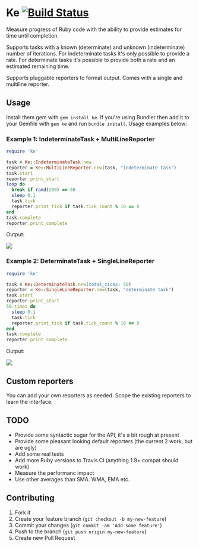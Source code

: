 # Ke [![Build Status](https://travis-ci.org/mkdynamic/ke.png)](https://travis-ci.org/mkdynamic/ke)

Measure progress of Ruby code with the ability to provide estimates for time until completion.

Supports tasks with a known (determinate) and unknown (indeterminate) number of iterations. For indeterminate tasks it's only possible to provide a rate. For determinate tasks it's possible to provide both a rate and an estimated remaining time.

Supports pluggable reporters to format output. Comes with a single and multiline reporter.

## Usage

Install them gem with `gem install ke`. If you're using Bundler then add it to your Gemfile with `gem ke` and run `bundle install`. Usage examples below:

### Example 1: IndeterminateTask + MultiLineReporter

```ruby
require 'ke'

task = Ke::IndeterminateTask.new
reporter = Ke::MultiLineReporter.new(task, "indeterminate task")
task.start
reporter.print_start
loop do
  break if rand(200) == 50
  sleep 0.1
  task.tick
  reporter.print_tick if task.tick_count % 10 == 0
end
task.complete
reporter.print_complete
```

Output:

![](http://cl.ly/image/3m133Z060y08/content.png)

### Example 2: DeterminateTask + SingleLineReporter

```ruby
require 'ke'

task = Ke::DeterminateTask.new(total_ticks: 50)
reporter = Ke::SingleLineReporter.new(task, "determinate task")
task.start
reporter.print_start
50.times do
  sleep 0.1
  task.tick
  reporter.print_tick if task.tick_count % 10 == 0
end
task.complete
reporter.print_complete
```

Output:

![](http://cl.ly/image/1q0G151B4113/content.png)

## Custom reporters

You can add your own reporters as needed. Scope the existing reporters to learn the interface.

## TODO

- Provide some syntactic sugar for the API, it's a bit rough at present
- Provide some pleasant looking default reporters (the current 2 work, but are ugly)
- Add some real tests
- Add more Ruby versions to Travis CI (anything 1.9+ compat should work)
- Measure the performanc impact
- Use other averages than SMA. WMA, EMA etc.

## Contributing

1. Fork it
2. Create your feature branch (`git checkout -b my-new-feature`)
3. Commit your changes (`git commit -am 'Add some feature'`)
4. Push to the branch (`git push origin my-new-feature`)
5. Create new Pull Request
